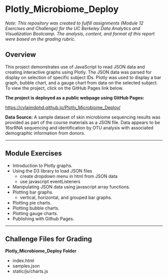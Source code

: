 # Plotly_Microbiome_Deploy

*Note: This repository was created to fulfill assignments (Module 12 Exercises and Challenge) for the UC Berkeley Data Analytics and Visualization Bootcamp. The analysis, content, and format of this report were based on the grading rubric.*


## Overview
This project demonstrates use of JavaScript to read JSON data and creating interactive graphs using Plotly. The JSON data was parsed for display on selection of specific subject IDs. Plotly was used to display a bar graph, bubble chart, and a gauge chart from data on the selected subject. To view the project, click on the GitHub Pages link below.


**The project is deployed as a public webpage using GitHub Pages:**

https://cylaimdphd.github.io/Plotly_Microbiome_Deploy/


**Data Source:**
A sample dataset of skin microbiome sequencing results was provided as part of the course materials as a JSON file. Data appears to be 16srRNA sequencing and identification by OTU analysis with associated demographic information from donors.

---
## Module Exercises
- Introduction to Plotly graphs.
- Using the D3 library to load JSON files
	- create dropdown menu in html from JSON data
	- use javascript eventListeners
- Manipulating JSON data using javascript array functions.
- Plotting bar graphs.
	- vertical, horizontal, and grouped bar graphs.
- Plotting pie charts.
- Plotting bubble charts.
- Plotting gauge charts.
- Publishing with Github Pages.


---
## Challenge Files for Grading
**Plotly_Microbiome_Deploy Folder**
- index.html
- samples.json
- static/js/charts.js

